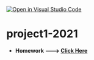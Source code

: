 [![Open in Visual Studio Code](https://classroom.github.com/assets/open-in-vscode-c66648af7eb3fe8bc4f294546bfd86ef473780cde1dea487d3c4ff354943c9ae.svg)](https://classroom.github.com/online_ide?assignment_repo_id=9528238&assignment_repo_type=AssignmentRepo)
# project1-2021


- **Homework --->  [Click Here](https://github.com/Web-dut-2022fall/project-1-xffp/)**
